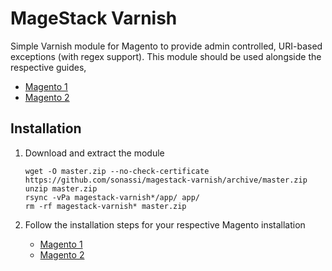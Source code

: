 # MageStack Varnish

Simple Varnish module for Magento to provide admin controlled, URI-based exceptions (with regex support). This module should be used alongside the respective guides,

 - [Magento 1](https://www.sonassi.com/help/performance/implementing-varnish)
 - [Magento 2](https://www.sonassi.com/help/performance/implementing-varnish-magento-2)

## Installation

 1. Download and extract the module

    ~~~~
    wget -O master.zip --no-check-certificate https://github.com/sonassi/magestack-varnish/archive/master.zip
    unzip master.zip
    rsync -vPa magestack-varnish*/app/ app/
    rm -rf magestack-varnish* master.zip
    ~~~~

1. Follow the installation steps for your respective Magento installation

    - [Magento 1](https://www.sonassi.com/help/performance/implementing-varnish)
    - [Magento 2](https://www.sonassi.com/help/performance/implementing-varnish-magento-2)
